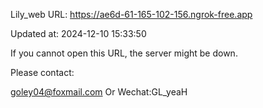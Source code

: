 Lily_web URL: https://ae6d-61-165-102-156.ngrok-free.app

Updated at: 2024-12-10 15:33:50

If you cannot open this URL, the server might be down.

Please contact: 

goley04@foxmail.com Or Wechat:GL_yeaH